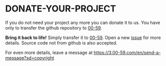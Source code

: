 # DONATE-YOUR-PROJECT

If you do not need your project any more you can donate it to us.
You have only to transfer the github repository to [00-59](https://github.com/00-59).

**Bring it back to life!**
Simply transfer it to [00-59](https://github.com/00-59).
Open a new [issue](https://github.com/00-59/DONATE-YOUR-PROJECT/issues) for more details.
Source code not from github is also accepted.

For even more details, leave a message at https://3.00-59.com/en/send-a-message?sd=copyright
